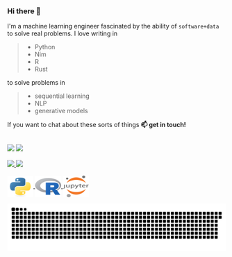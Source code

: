 ### Hi there 👋

I'm a machine learning engineer fascinated by the ability of `software+data` to solve real problems. I love writing in

> - Python
> - Nim
> - R
> - Rust

to solve problems in

> - sequential learning
> - NLP
> - generative models

If you want to chat about these sorts of things **📫 get in touch!**

<div style="display: inline_block"><br>
  <a href = "mailto:chris.william.addy@gmail.com"><img src="https://img.shields.io/badge/-Gmail-%23333?style=for-the-badge&logo=gmail&logoColor=white" target="_blank"></a>
  <a href="https://www.linkedin.com/in/christopheraddy" target="_blank"><img src="https://img.shields.io/badge/-LinkedIn-%230077B5?style=for-the-badge&logo=linkedin&logoColor=white" target="_blank"></a>
 </div>

<!--
**chrisaddy/chrisaddy** is a ✨ _special_ ✨ repository because its `README.md` (this file) appears on your GitHub profile.

Here are some ideas to get you started:

- 🔭 I’m currently working on ...
- 🌱 I’m currently learning ...
- 👯 I’m looking to collaborate on ...
- 🤔 I’m looking for help with ...
- 💬 Ask me about ...
- 
- 😄 Pronouns: ...
- ⚡ Fun fact: ...
-->



<div>
  <br>
  <a href="https://github.com/chrisaddy">
  <img height="180em" src="https://github-readme-stats.vercel.app/api?username=chrisaddy&show_icons=true&theme=dark&include_all_commits=true&count_private=true"/>
  <img height="180em" src="https://github-readme-stats.vercel.app/api/top-langs/?username=chrisaddy&layout=compact&langs_count=7&theme=dark"/>
</div>

<div style="display: inline_block"><br>
  <img align="center" alt="Python" height="50" width="60" src="https://raw.githubusercontent.com/devicons/devicon/master/icons/python/python-original.svg">
 <img align="center" alt="R" height="50" width="60" src="https://raw.githubusercontent.com/devicons/devicon/master/icons/r/r-original.svg">
   <img align="center" alt="Jupyter" height="50" width="60" src="https://raw.githubusercontent.com/devicons/devicon/master/icons/jupyter/jupyter-original-wordmark.svg">
</div>

![Snake animation](https://raw.githubusercontent.com/Mendes1302/Mendes1302/output/github-contribution-grid-snake.svg)


